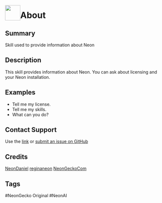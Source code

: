 # <img src='https://0000.us/klatchat/app/files/neon_images/icons/neon_skill.png' card_color="#FF8600" width="50" style="vertical-align:bottom">About

## Summary

Skill used to provide information about Neon

## Description

This skill provides information about Neon. You can ask about licensing and your Neon installation.

## Examples
- Tell me my license.
- Tell me my skills.
- What can you do?

## Contact Support

Use the [link](https://neongecko.com/ContactUs) or [submit an issue on GitHub](https://help.github.com/en/articles/creating-an-issue)

## Credits
[NeonDaniel](https://github.com/NeonDaniel)
[reginaneon](https://github.com/reginaneon)
[NeonGeckoCom](https://github.com/NeonGeckoCom)

## Tags
#NeonGecko Original
#NeonAI
